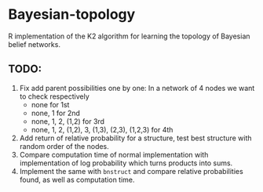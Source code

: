 # Bayesian-topology
R implementation of the K2 algorithm for learning the topology of Bayesian belief networks.

## TODO:
1. Fix add parent possibilities one by one:
	In a network of 4 nodes we want to check respectively
	- none for 1st
	- none, 1 for 2nd
	- none, 1, 2, (1,2) for 3rd
	- none, 1, 2, (1,2), 3, (1,3), (2,3), (1,2,3) for 4th
2. Add return of relative probability for a structure, test best structure with
random order of the nodes.
3. Compare computation time of normal implementation with implementation of log
probability which turns products into sums.
4. Implement the same with ``bnstruct`` and compare relative probabilities found,
as well as computation time.
